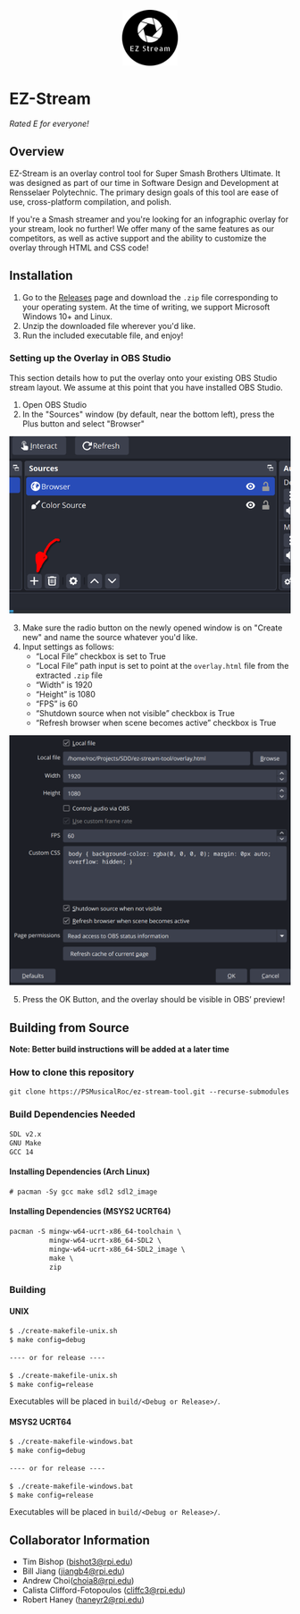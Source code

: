 <p align="center">
    <img src="https://github.com/PSMusicalRoc/ez-stream-tool/blob/main/docs/ezstream-logo.png?raw=true" width="100px" />
</p>

# EZ-Stream

*Rated E for everyone!*

## Overview

EZ-Stream is an overlay control tool for Super Smash Brothers
Ultimate. It was designed as part of our time in Software
Design and Development at Rensselaer Polytechnic. The primary
design goals of this tool are ease of use, cross-platform
compilation, and polish.

If you're a Smash streamer and you're looking for an infographic
overlay for your stream, look no further! We offer many of the
same features as our competitors, as well as active support and
the ability to customize the overlay through HTML and CSS code!

## Installation

1) Go to the [Releases]() page and download the `.zip` file
corresponding to your operating system. At the time of writing,
we support Microsoft Windows 10+ and Linux.
2) Unzip the downloaded file wherever you'd like.
3) Run the included executable file, and enjoy!

### Setting up the Overlay in OBS Studio

This section details how to put the overlay onto your existing
OBS Studio stream layout. We assume at this point that you have
installed OBS Studio.

1) Open OBS Studio
2) In the "Sources" window (by default, near the bottom left),
press the Plus button and select "Browser"

<img src="https://github.com/PSMusicalRoc/ez-stream-tool/blob/main/docs/setup-1.png?raw=true" />

3) Make sure the radio button on the newly opened window is on
"Create new" and name the source whatever you'd like.
4) Input settings as follows:
    - “Local File” checkbox is set to True
    - “Local File” path input is set to point at the
    `overlay.html` file from the extracted `.zip` file
    - “Width” is 1920
    - “Height” is 1080
    - “FPS” is 60
    - “Shutdown source when not visible” checkbox is True
    - “Refresh browser when scene becomes active” checkbox is True

<img src="https://github.com/PSMusicalRoc/ez-stream-tool/blob/main/docs/setup-2.png?raw=true" />

5) Press the OK Button, and the overlay should be visible in OBS’
preview!

## Building from Source

**Note: Better build instructions will be added at a later
time**

### How to clone this repository

```
git clone https://PSMusicalRoc/ez-stream-tool.git --recurse-submodules
```

### Build Dependencies Needed

```
SDL v2.x
GNU Make
GCC 14
```

#### Installing Dependencies (Arch Linux)

```
# pacman -Sy gcc make sdl2 sdl2_image
```

#### Installing Dependencies (MSYS2 UCRT64)

```
pacman -S mingw-w64-ucrt-x86_64-toolchain \
          mingw-w64-ucrt-x86_64-SDL2 \
          mingw-w64-ucrt-x86_64-SDL2_image \
          make \
          zip
```


### Building

#### UNIX

```
$ ./create-makefile-unix.sh
$ make config=debug

---- or for release ----

$ ./create-makefile-unix.sh
$ make config=release
```

Executables will be placed in `build/<Debug or Release>/`.

#### MSYS2 UCRT64

```
$ ./create-makefile-windows.bat
$ make config=debug

---- or for release ----

$ ./create-makefile-windows.bat
$ make config=release
```

Executables will be placed in `build/<Debug or Release>/`.

## Collaborator Information

- Tim Bishop ([bishot3@rpi.edu](mailto:bishot3@rpi.edu))
- Bill Jiang ([jiangb4@rpi.edu](mailto:jiangb4@rpi.edu))
- Andrew Choi([choia8@rpi.edu](mailto:choia8@rpi.edu))
- Calista Clifford-Fotopoulos ([cliffc3@rpi.edu](mailto:cliffc3@rpi.edu))
- Robert Haney ([haneyr2@rpi.edu](mailto:haneyr2@rpi.edu))
